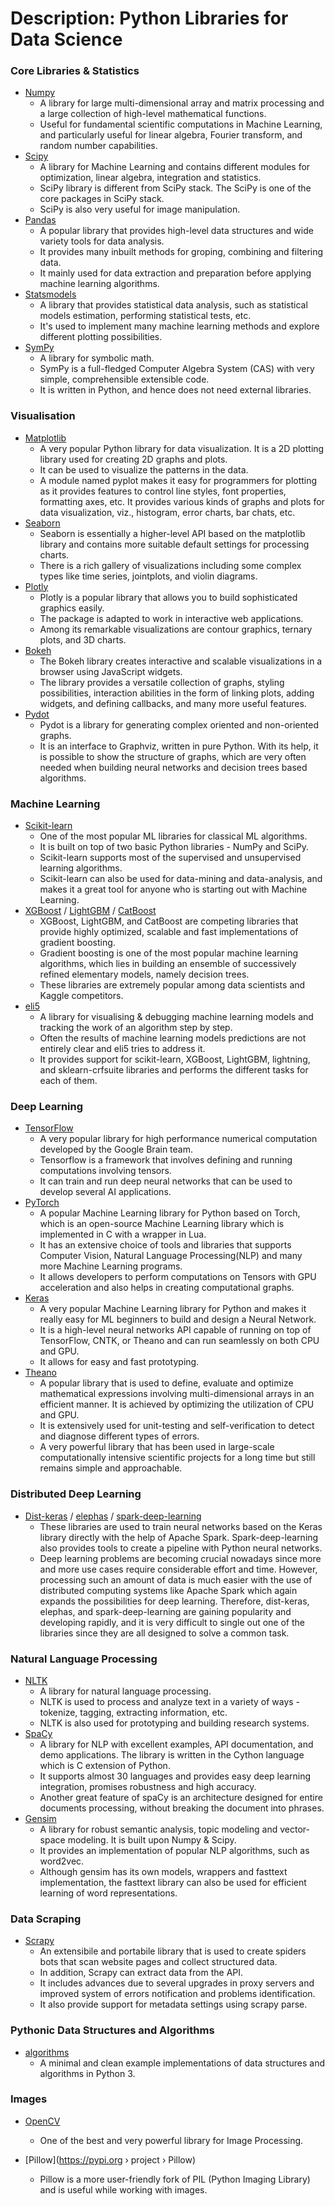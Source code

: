 # Description: Python Libraries for Data Science

### Core Libraries & Statistics
* [Numpy](https://numpy.org/)
    - A library for large multi-dimensional array and matrix processing and a large collection of high-level 
      mathematical functions.
    - Useful for fundamental scientific computations in Machine Learning, and particularly useful for linear algebra, 
      Fourier transform, and random number capabilities.
* [Scipy](https://www.scipy.org/)
    - A library for Machine Learning and contains different modules for optimization, linear algebra, integration and 
      statistics. 
    - SciPy library is different from SciPy stack. The SciPy is one of the core packages in SciPy stack. 
    - SciPy is also very useful for image manipulation.
* [Pandas](https://pandas.pydata.org/)
    - A popular library that provides high-level data structures and wide variety tools for data analysis.
    - It provides many inbuilt methods for groping, combining and filtering data.
    - It mainly used for data extraction and preparation before applying machine learning algorithms. 
* [Statsmodels](https://www.statsmodels.org/stable/index.html)
    - A library that provides statistical data analysis, such as statistical models estimation, performing statistical 
      tests, etc. 
    - It's used to implement many machine learning methods and explore different plotting possibilities.
* [SymPy](https://www.sympy.org/en/index.html)
    - A library for symbolic math. 
    - SymPy is a full-fledged Computer Algebra System (CAS) with very simple, comprehensible extensible code. 
    - It is written in Python, and hence does not need external libraries.

### Visualisation
* [Matplotlib](https://matplotlib.org/)
    - A very popular Python library for data visualization. It is a 2D plotting library used for creating 2D graphs and 
      plots.
    - It can be used to visualize the patterns in the data.  
    - A module named pyplot makes it easy for programmers for plotting as it provides features to control line styles, 
      font properties, formatting axes, etc. It provides various kinds of graphs and plots for data visualization, viz., 
      histogram, error charts, bar chats, etc.
* [Seaborn](https://seaborn.pydata.org/)
    - Seaborn is essentially a higher-level API based on the matplotlib library and contains more suitable default 
      settings for processing charts. 
    - There is a rich gallery of visualizations including some complex types like time series, jointplots, and violin 
      diagrams.
* [Plotly](https://plot.ly/)
    - Plotly is a popular library that allows you to build sophisticated graphics easily.
    - The package is adapted to work in interactive web applications.
    - Among its remarkable visualizations are contour graphics, ternary plots, and 3D charts.
* [Bokeh](https://bokeh.pydata.org/en/latest/index.html)
    - The Bokeh library creates interactive and scalable visualizations in a browser using JavaScript widgets.
    - The library provides a versatile collection of graphs, styling possibilities, interaction abilities in the form 
      of linking plots, adding widgets, and defining callbacks, and many more useful features.
* [Pydot](https://pypi.org/project/pydot/)
    - Pydot is a library for generating complex oriented and non-oriented graphs. 
    - It is an interface to Graphviz, written in pure Python. With its help, it is possible to show the structure of 
      graphs, which are very often needed when building neural networks and decision trees based algorithms.

### Machine Learning
* [Scikit-learn](https://scikit-learn.org/stable/)
    - One of the most popular ML libraries for classical ML algorithms. 
    - It is built on top of two basic Python libraries -  NumPy and SciPy.
    - Scikit-learn supports most of the supervised and unsupervised learning algorithms. 
    - Scikit-learn can also be used for data-mining and data-analysis, and makes it a great tool for anyone who is 
      starting out with Machine Learning. 
* [XGBoost](https://xgboost.readthedocs.io/en/latest/) / [LightGBM](https://lightgbm.readthedocs.io/en/latest/) / [CatBoost](https://catboost.ai/)
    - XGBoost, LightGBM, and CatBoost are competing libraries that provide highly optimized, scalable and fast 
      implementations of gradient boosting. 
    - Gradient boosting is one of the most popular machine learning algorithms, which lies in building an ensemble of 
      successively refined elementary models, namely decision trees.
    - These libraries are extremely popular among data scientists and Kaggle competitors.      
* [eli5](https://eli5.readthedocs.io/en/latest/)
    - A library for visualising & debugging machine learning models and tracking the work of an algorithm step by step. 
    - Often the results of machine learning models predictions are not entirely clear and eli5 tries to address it.
    - It provides support for scikit-learn, XGBoost, LightGBM, lightning, and sklearn-crfsuite libraries and performs 
      the different tasks for each of them.

### Deep Learning
* [TensorFlow](https://www.tensorflow.org/)
    - A very popular library for high performance numerical computation developed by the Google Brain team. 
    - Tensorflow is a framework that involves defining and running computations involving tensors.
    - It can train and run deep neural networks that can be used to develop several AI applications.
* [PyTorch](https://pytorch.org/)
    - A popular Machine Learning library for Python based on Torch, which is an open-source Machine Learning library 
      which is implemented in C with a wrapper in Lua. 
    - It has an extensive choice of tools and libraries that supports Computer Vision, Natural Language Processing(NLP) 
      and many more Machine Learning programs. 
    - It allows developers to perform computations on Tensors with GPU acceleration and also helps in creating 
      computational graphs.
* [Keras](https://keras.io)
    - A very popular Machine Learning library for Python and makes it really easy for ML beginners to build and design 
      a Neural Network.
    - It is a high-level neural networks API capable of running on top of TensorFlow, CNTK, or Theano and can run 
      seamlessly on both CPU and GPU. 
    - It allows for easy and fast prototyping.
* [Theano](http://deeplearning.net/software/theano/)
    - A popular library that is used to define, evaluate and optimize mathematical expressions involving 
      multi-dimensional arrays in an efficient manner. It is achieved by optimizing the utilization of CPU and GPU. 
    - It is extensively used for unit-testing and self-verification to detect and diagnose different types of errors. 
    - A very powerful library that has been used in large-scale computationally intensive scientific projects 
      for a long time but still remains simple and approachable.

### Distributed Deep Learning
* [Dist-keras](https://github.com/cerndb/dist-keras) / [elephas](https://github.com/maxpumperla/elephas) / [spark-deep-learning](https://github.com/databricks/spark-deep-learning)
    - These libraries are used to train neural networks based on the Keras library directly with the help of Apache 
      Spark. Spark-deep-learning also provides tools to create a pipeline with Python neural networks.
    - Deep learning problems are becoming crucial nowadays since more and more use cases require considerable effort and 
      time. However, processing such an amount of data is much easier with the use of distributed computing systems like 
      Apache Spark which again expands the possibilities for deep learning. Therefore, dist-keras, elephas, and 
      spark-deep-learning are gaining popularity and developing rapidly, and it is very difficult to single out one of 
      the libraries since they are all designed to solve a common task.

### Natural Language Processing
* [NLTK](https://www.nltk.org)
    - A library for natural language processing. 
    - NLTK is used to process and analyze text in a variety of ways - tokenize, tagging, extracting information, etc. 
    - NLTK is also used for prototyping and building research systems.
* [SpaCy](https://spacy.io)
    - A library for NLP with excellent examples, API documentation, and demo applications. The library is written in the 
      Cython language which is C extension of Python.
    - It supports almost 30 languages and provides easy deep learning integration, promises robustness and high 
      accuracy. 
    - Another great feature of spaCy is an architecture designed for entire documents processing, without breaking the 
      document into phrases.
* [Gensim](https://pypi.org/project/gensim/)
    - A library for robust semantic analysis, topic modeling and vector-space modeling. It is built upon Numpy & Scipy. 
    - It provides an implementation of popular NLP algorithms, such as word2vec. 
    - Although gensim has its own models, wrappers and fasttext implementation, the fasttext library can also be used 
      for efficient learning of word representations.

### Data Scraping
* [Scrapy](https://scrapy.org)
    - An extensibile and portabile library that is used to create spiders bots that scan website pages and collect 
      structured data. 
    - In addition, Scrapy can extract data from the API. 
    - It includes advances due to several upgrades in proxy servers and improved system of errors notification and 
      problems identification. 
    - It also provide support for metadata settings using scrapy parse.

### Pythonic Data Structures and Algorithms
* [algorithms](https://pypi.org/project/algorithms/)
    - A minimal and clean example implementations of data structures and algorithms in Python 3.  

### Images
* [OpenCV](https://opencv.org)
    - One of the best and very powerful library for Image Processing.

* [Pillow](https://pypi.org › project › Pillow)
    - Pillow is a more user-friendly fork of PIL (Python Imaging Library) and is useful while working with images. 
